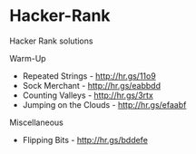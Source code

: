 # Hacker-Rank
Hacker Rank solutions

Warm-Up
* Repeated Strings - http://hr.gs/11o9
* Sock Merchant - http://hr.gs/eabbdd
* Counting Valleys - http://hr.gs/3rtx
* Jumping on the Clouds - http://hr.gs/efaabf

Miscellaneous
* Flipping Bits - http://hr.gs/bddefe

